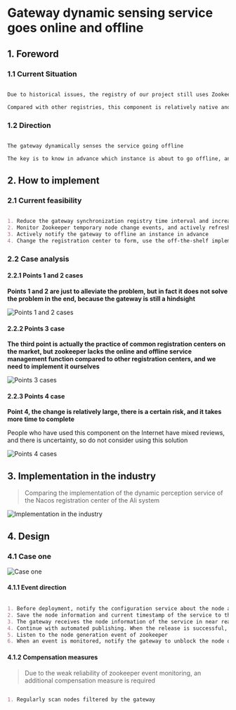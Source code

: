 # Gateway dynamic sensing service goes online and offline

## 1. Foreword

### 1.1 Current Situation

```markdown

Due to historical issues, the registry of our project still uses Zookeeper

Compared with other registries, this component is relatively native and lacks operation and maintenance management, so it can only be implemented by itself

```

### 1.2 Direction

```markdown

The gateway dynamically senses the service going offline

The key is to know in advance which instance is about to go offline, and then route traffic to other instances in advance

```

## 2. How to implement

### 2.1 Current feasibility

```markdown

1. Reduce the gateway synchronization registry time interval and increase the instance cache synchronization frequency                difficulty level：★
2. Monitor Zookeeper temporary node change events, and actively refresh the instance cache                                            difficulty level：★★
3. Actively notify the gateway to offline an instance in advance                                                                      difficulty level：★★✰
4. Change the registration center to form, use the off-the-shelf implementation scheme                                                difficulty level：★★★✰

```

### 2.2 Case analysis

#### 2.2.1 Points 1 and 2 cases

**Points 1 and 2 are just to alleviate the problem, but in fact it does not solve the problem in the end, because the gateway is still a hindsight**

![Points 1 and 2 cases](../Material/image/Gateway%20dynamic%20sensing%20service%20goes%20online%20and%20offline%20—%20Points%201%20and%202%20cases%20analysis.png)

#### 2.2.2 Points 3 case

**The third point is actually the practice of common registration centers on the market, but zookeeper lacks the online and offline service management function compared to other registration centers, and we need to implement it ourselves**

![Points 3 cases](../Material/image/Gateway%20dynamic%20sensing%20service%20goes%20online%20and%20offline%20—%20Points%203%20case%20analysis.png)

#### 2.2.3 Points 4 case

**Point 4, the change is relatively large, there is a certain risk, and it takes more time to complete**

People who have used this component on the Internet have mixed reviews, and there is uncertainty, so do not consider using this solution

![Points 4 cases](../Material/image/Gateway%20dynamic%20sensing%20service%20goes%20online%20and%20offline%20—%20Points%204%20case%20analysis.png)



## 3. Implementation in the industry
> Comparing the implementation of the dynamic perception service of the Nacos registration center of the Ali system

![Implementation in the industry](../Material/image/Gateway%20dynamic%20sensing%20service%20goes%20online%20and%20offline%20—%20Implementation%20in%20the%20industry.png)

## 4. Design

### 4.1 Case one

![Case one](../Material/image/Gateway%20dynamic%20sensing%20service%20goes%20online%20and%20offline%20—%20Case%20one.png)

#### 4.1.1 Event direction

```markdown

1. Before deployment, notify the configuration service about the node about to be published, and then the publishing thread sleeps for 20 seconds
2. Save the node information and current timestamp of the service to the configuration center
3. The gateway receives the node information of the service in near real time, and performs traffic screening on the node
4. Continue with automated publishing. When the release is successful, the service will register the node information with Zookeeper
5. Listen to the node generation event of zookeeper
6. When an event is monitored, notify the gateway to unblock the node of the blocked traffic

```

#### 4.1.2 Compensation measures
> Due to the weak reliability of zookeeper event monitoring, an additional compensation measure is required

```markdown

1. Regularly scan nodes filtered by the gateway

```